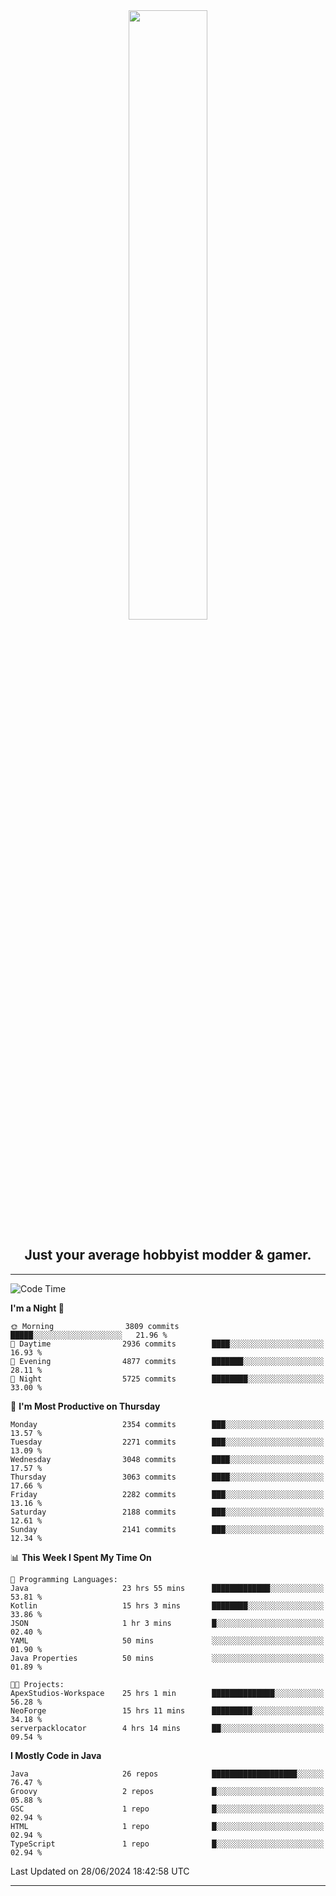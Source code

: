 <div align="center">
  <a href="https://apexmodder.xyz/"><img width="50%" height="50%" src="https://i.imgur.com/pc4HkGz.png"></a>
</div>
<h2 align="center">Just your average hobbyist modder & gamer.</h2>

---

<!--START_SECTION:waka-->
![Code Time](http://img.shields.io/badge/Code%20Time-1%2C264%20hrs%202%20mins-blue)

**I'm a Night 🦉** 

```text
🌞 Morning                3809 commits        █████░░░░░░░░░░░░░░░░░░░░   21.96 % 
🌆 Daytime                2936 commits        ████░░░░░░░░░░░░░░░░░░░░░   16.93 % 
🌃 Evening                4877 commits        ███████░░░░░░░░░░░░░░░░░░   28.11 % 
🌙 Night                  5725 commits        ████████░░░░░░░░░░░░░░░░░   33.00 % 
```
📅 **I'm Most Productive on Thursday** 

```text
Monday                   2354 commits        ███░░░░░░░░░░░░░░░░░░░░░░   13.57 % 
Tuesday                  2271 commits        ███░░░░░░░░░░░░░░░░░░░░░░   13.09 % 
Wednesday                3048 commits        ████░░░░░░░░░░░░░░░░░░░░░   17.57 % 
Thursday                 3063 commits        ████░░░░░░░░░░░░░░░░░░░░░   17.66 % 
Friday                   2282 commits        ███░░░░░░░░░░░░░░░░░░░░░░   13.16 % 
Saturday                 2188 commits        ███░░░░░░░░░░░░░░░░░░░░░░   12.61 % 
Sunday                   2141 commits        ███░░░░░░░░░░░░░░░░░░░░░░   12.34 % 
```


📊 **This Week I Spent My Time On** 

```text
💬 Programming Languages: 
Java                     23 hrs 55 mins      █████████████░░░░░░░░░░░░   53.81 % 
Kotlin                   15 hrs 3 mins       ████████░░░░░░░░░░░░░░░░░   33.86 % 
JSON                     1 hr 3 mins         █░░░░░░░░░░░░░░░░░░░░░░░░   02.40 % 
YAML                     50 mins             ░░░░░░░░░░░░░░░░░░░░░░░░░   01.90 % 
Java Properties          50 mins             ░░░░░░░░░░░░░░░░░░░░░░░░░   01.89 % 

🐱‍💻 Projects: 
ApexStudios-Workspace    25 hrs 1 min        ██████████████░░░░░░░░░░░   56.28 % 
NeoForge                 15 hrs 11 mins      █████████░░░░░░░░░░░░░░░░   34.18 % 
serverpacklocator        4 hrs 14 mins       ██░░░░░░░░░░░░░░░░░░░░░░░   09.54 % 
```

**I Mostly Code in Java** 

```text
Java                     26 repos            ███████████████████░░░░░░   76.47 % 
Groovy                   2 repos             █░░░░░░░░░░░░░░░░░░░░░░░░   05.88 % 
GSC                      1 repo              █░░░░░░░░░░░░░░░░░░░░░░░░   02.94 % 
HTML                     1 repo              █░░░░░░░░░░░░░░░░░░░░░░░░   02.94 % 
TypeScript               1 repo              █░░░░░░░░░░░░░░░░░░░░░░░░   02.94 % 
```




 Last Updated on 28/06/2024 18:42:58 UTC
<!--END_SECTION:waka-->

---
